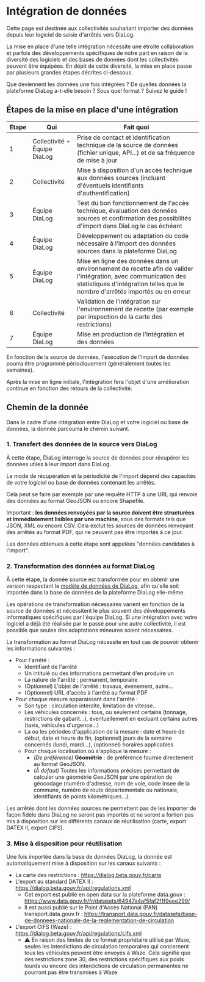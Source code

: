 # Intégration de données

Cette page est destinée aux collectivités souhaitant importer des données depuis leur logiciel de saisie d'arrêtés vers DiaLog.

La mise en place d'une telle intégration nécessite une étroite collaboration et parfois des développements spécifiques de notre part en raison de la diversité des logiciels et des bases de données dont les collectivités peuvent être équipées. En dépit de cette diversité, la mise en place passe par plusieurs grandes étapes décrites ci-dessous.

Que deviennent les données une fois intégrées ? De quelles données la plateforme DiaLog a-t-elle besoin ? Sous quel format ? Suivez le guide !

## Étapes de la mise en place d'une intégration

| Etape | Qui | Fait quoi |
|---|---|---|
| 1 | Collectivité + Équipe DiaLog | Prise de contact et identification technique de la source de données (fichier unique, API...) et de sa fréquence de mise à jour |
| 2 | Collectivité | Mise à disposition d'un accès technique aux données sources (incluant d'éventuels identifiants d'authentification) |
| 3 | Équipe DiaLog | Test du bon fonctionnement de l'accès technique, évaluation des données sources et confirmation des possibilités d'import dans DiaLog le cas échéant |
| 4 | Équipe DiaLog | Développement ou adaptation du code nécessaire à l'import des données sources dans la plateforme DiaLog |
| 5 | Équipe DiaLog | Mise en ligne des données dans un environnement de recette afin de valider l'intégration, avec communication des statistiques d'intégration telles que le nombre d'arrêtés importés ou en erreur |
| 6 | Collectivité | Validation de l'intégration sur l'environnement de recette (par exemple par inspection de la carte des restrictions) |
| 7 | Équipe DiaLog | Mise en production de l'intégration et des données |

En fonction de la source de données, l'exécution de l'import de données pourra être programmé périodiquement (généralement toutes les semaines).

Après la mise en ligne initiale, l'intégration fera l'objet d'une amélioration continue en fonction des retours de la collectivité.

## Chemin de la donnée

Dans le cadre d'une intégration entre DiaLog et votre logiciel ou base de données, la donnée parcourra le chemin suivant.

### 1. Transfert des données de la source vers DiaLog

À cette étape, DiaLog interroge la source de données pour récupérer les données utiles à leur import dans DiaLog.

Le mode de récupération et la périodicité de l'import dépend des capacités de votre logiciel ou base de données contenant les arrêtés.

Cela peut se faire par exemple par une requête HTTP à une URL qui renvoie des données au format GeoJSON ou encore Shapefile.

Important : **les données renvoyées par la source doivent être structurées et immédiatement lisibles par une machine**, sous des formats tels que JSON, XML ou encore CSV. Cela exclut les sources de données renvoyant des arrêtés au format PDF, qui ne peuvent pas être importés à ce jour.

Les données obtenues à cette étape sont appelées "données candidates à l'import".

### 2. Transformation des données au format DiaLog

À cette étape, la donnée source est transformée pour en obtenir une version respectant le [modèle de données de DiaLog](../adr/002_mcd.md), afin qu'elle soit importée dans la base de données de la plateforme DiaLog elle-même.

Les opérations de transformation nécessaires varient en fonction de la source de données et nécessitent le plus souvent des développements informatiques spécifiques par l'équipe DiaLog. Si une intégration avec votre logiciel a déjà été réalisée par le passé pour une autre collectivité, il est possible que seules des adaptations mineures soient nécessaires.

La transformation au format DiaLog nécessite en tout cas de pouvoir obtenir les informations suivantes :

* Pour l'arrêté :
    * Identifiant de l'arrêté
    * Un intitulé ou des informations permettant d'en produire un
    * La nature de l'arrêté : permanent, temporaire
    * (Optionnel) L'objet de l'arrêté : travaux, événement, autre...
    * (Optionnel) URL d'accès à l'arrêté au format PDF
* Pour chaque mesure apparaissant dans l'arrêté :
    * Son type : circulation interdite, limitation de vitesse..
    * Les véhicules concernés : tous, ou seulement certains (tonnage, restrictions de gabarit...), éventuellement en excluant certains autres (taxis, véhicules d'urgence...)
    * La ou les périodes d'application de la mesure : date et heure de début, date et heure de fin, (optionnel) jours de la semaine concernés (lundi, mardi...), (optionnel) horaires applicables
    * Pour chaque localisation où s'applique la mesure :
        * _(De préférence)_ **Géométrie** : de préférence fournie directement au format GeoJSON.
        * _(À défaut)_ Toutes les informations précises permettant de calculer une géométrie GeoJSON par une opération de géocodage (numéro d'adresse, nom de voie, code Insee de la commune, numéro de route départementale ou nationale, identifiants de points kilométriques...).

Les arrêtés dont les données sources ne permettent pas de les importer de façon fidèle dans DiaLog ne seront pas importés et ne seront a fortiori pas mis à disposition sur les différents canaux de réutilisation (carte, export DATEX II, export CIFS).

### 3. Mise à disposition pour réutilisation

Une fois importée dans la base de données DiaLog, la donnée est automatiquement mise à disposition sur les canaux suivants :

* La carte des restrictions : https://dialog.beta.gouv.fr/carte
* L'export au standard DATEX II : https://dialog.beta.gouv.fr/api/regulations.xml
    * Cet export est publié en open data sur la plateforme data.gouv : https://www.data.gouv.fr/fr/datasets/64947a4af5faf2f1f9eee299/
    * Il est aussi publié sur le Point d'Accès National (PAN) transport.data.gouv.fr : https://transport.data.gouv.fr/datasets/base-de-donnees-nationale-de-la-reglementation-de-circulation
* L'export CIFS (Waze) : https://dialog.beta.gouv.fr/api/regulations/cifs.xml
    * :warning: En raison des limites de ce format propriétaire utilisé par Waze, seules les interdictions de circulation temporaires qui concernent tous les véhicules peuvent être envoyés à Waze. Cela signifie que des restrictions zone 30, des restrictions spécifiques aux poids lourds ou encore des interdictions de circulation permanentes ne pourront pas être transmises à Waze.
